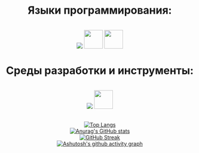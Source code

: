 <div align="center">
  <h1>Языки программирования:</h1><br>
  <img src="https://skillicons.dev/icons?i=cpp" /> <img src="https://cdn.cybrhome.com/media/topic/live/icon/topic_icon_assembly-language_8923f1.png" width="50" height="50" /> <img src="https://static.thenounproject.com/png/926776-200.png" width="50" height="50" /><br>

  <h1>Среды разработки и инструменты:</h1><br>
  <img src="https://skillicons.dev/icons?i=vim,git,github,docker,kubernetes" /> <img src="https://cdn.worldvectorlogo.com/logos/quartus.svg" width="50" height="50" /><br><br>

[![Top Langs](https://github-readme-stats.vercel.app/api/top-langs/?username=User1235321&layout=compact)](https://github.com/anuraghazra/github-readme-stats)<br>
[![Anurag's GitHub stats](https://github-readme-stats.vercel.app/api?username=User1235321)](https://github.com/anuraghazra/github-readme-stats)<br>
[![GitHub Streak](https://streak-stats.demolab.com/?user=User1235321)](https://git.io/streak-stats)<br>
[![Ashutosh's github activity graph](https://github-readme-activity-graph.vercel.app/graph?username=User1235321)](https://github.com/ashutosh00710/github-readme-activity-graph)<br>
</div>
